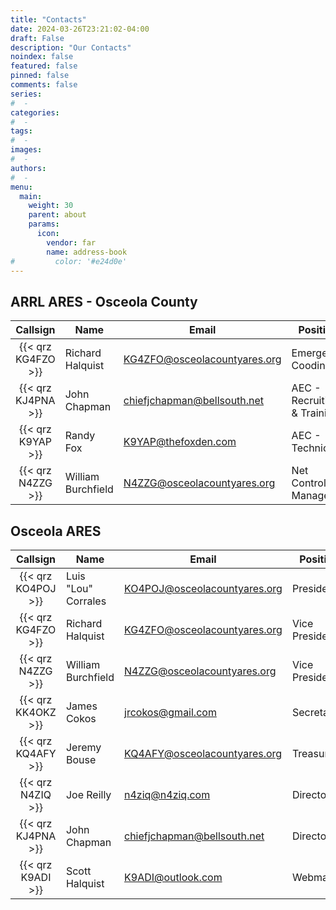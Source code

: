 ```yaml
---
title: "Contacts"
date: 2024-03-26T23:21:02-04:00
draft: False
description: "Our Contacts"
noindex: false
featured: false
pinned: false
comments: false
series:
#  - 
categories:
#  - 
tags:
#  - 
images:
#  - 
authors:
#  -
menu:
  main:
    weight: 30
    parent: about
    params:
      icon:
        vendor: far
        name: address-book
#         color: '#e24d0e'
---
```


## ARRL ARES - Osceola County

| Callsign | Name | Email | Position |
| :------: | ---- | ----- | -------- |
| {{< qrz KG4FZO >}} | Richard Halquist | <KG4ZFO@osceolacountyares.org> | Emergency Coodinator |
| {{< qrz KJ4PNA >}} | John Chapman | <chiefjchapman@bellsouth.net> | AEC - Recruiting & Training |
| {{< qrz K9YAP >}} | Randy Fox | <K9YAP@thefoxden.com> | AEC - Technical |
| {{< qrz N4ZZG >}} | William Burchfield | <N4ZZG@osceolacountyares.org> | Net Control Manager |

## Osceola ARES

| Callsign | Name | Email | Position |
| :------: | ---- | ----- | -------- |
| {{< qrz KO4POJ >}} | Luis "Lou" Corrales | <KO4POJ@osceolacountyares.org> | President |
| {{< qrz KG4FZO >}} | Richard Halquist | <KG4ZFO@osceolacountyares.org> | Vice President |
| {{< qrz N4ZZG >}} | William Burchfield | <N4ZZG@osceolacountyares.org> | Vice President |
| {{< qrz KK4OKZ >}} | James Cokos | <jrcokos@gmail.com> | Secretary |
| {{< qrz KQ4AFY >}} | Jeremy Bouse | <KQ4AFY@osceolacountyares.org> | Treasurer |
| {{< qrz N4ZIQ >}} | Joe Reilly | <n4ziq@n4ziq.com> | Director |
| {{< qrz KJ4PNA >}} | John Chapman | <chiefjchapman@bellsouth.net> | Director |
| {{< qrz K9ADI >}} | Scott Halquist | <K9ADI@outlook.com> | Webmaster |
